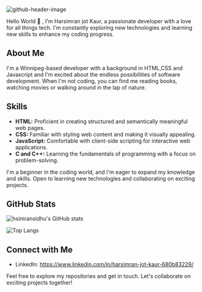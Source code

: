  ![github-header-image](https://github.com/hsimransidhu/hsimransidhu/assets/119031600/4a379fa0-d55f-4a87-b30c-4b2159f907ba)

Hello World 👋 , I'm Harsimran jot Kaur, a passionate developer with a love for all things tech. I'm constantly exploring new technologies and learning new skills to enhance my coding progress.

## About Me

I'm a Winnipeg-based developer with a background in HTML,CSS and Javascript and I'm excited about the endless possibilities of software development. When I'm not coding, you can find me reading books, watching movies or walking around in the lap of nature.

## Skills
 
- **HTML:** Proficient in creating structured and semantically meaningful web pages.
- **CSS:** Familiar with styling web content and making it visually appealing.
- **JavaScript:** Comfortable with client-side scripting for interactive web applications.
- **C and C++:** Learning the fundamentals of programming with a focus on problem-solving.

I'm a beginner in the coding world, and I'm eager to expand my knowledge and skills. Open to learning new technologies and collaborating on exciting projects.

## GitHub Stats

![hsimransidhu's GitHub stats](https://github-readme-stats.vercel.app/api?username=hsimransidhu&show_icons=true&count_private=true)

 ![Top Langs](https://github-readme-stats.vercel.app/api/top-langs/?username=hsimransidhu)

## Connect with Me

- LinkedIn:  https://www.linkedin.com/in/harsimran-jot-kaur-680b83229/

Feel free to explore my repositories and get in touch. Let's collaborate on exciting projects together!
